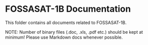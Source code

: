 # FOSSASAT-1B Documentation
This folder contains all documents related to FOSSASAT-1B.

NOTE: Number of binary files (.doc, .xls, .pdf etc.) should be kept at minimum! Please use Markdown docs whenever possible.

